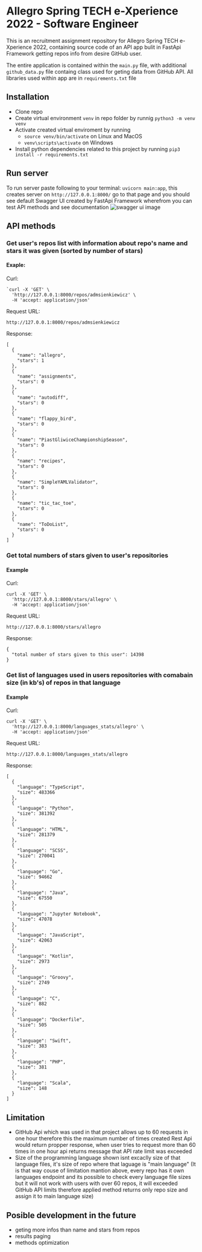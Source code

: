 # Allegro Spring TECH e-Xperience 2022 - Software Engineer

This is an recruitment assignment repository for Allegro Spring TECH e-Xperience 2022, containing source code of an API app bulit in FastApi Framework getting repos info from desire GitHub user.

The entire application is contained within the `main.py` file, with additional `github_data.py` file containg class used for geting data from GitHub API. All libraries used within app are in `requirements.txt` file

## Installation
* Clone repo
* Create virtual environment `venv` in repo folder by runnig `python3 -m venv venv`
* Activate created virtual enviroment by running 
  * `source venv/bin/activate` on Linux and MacOS
  * `venv\scripts\activate` on Windows
* Install python dependencies related to this project by running `pip3 install -r requirements.txt`

## Run server
To run server paste following to your terminal: `uvicorn main:app`, this creates server on `http://127.0.0.1:8000/` go to that page and you should see default Swagger UI created by FastApi Framework wherefrom you can test API methods and see documentation
![swagger ui image](https://i.ibb.co/HYwbyMB/Screenshot-from-2021-12-24-00-51-06.png)

## API methods
### Get user's repos list with information about repo's name and stars it was given (sorted by number of stars)
#### Exaple:

Curl:
```
`curl -X 'GET' \
  'http://127.0.0.1:8000/repos/admsienkiewicz' \
  -H 'accept: application/json'
```
Request URL:
```
http://127.0.0.1:8000/repos/admsienkiewicz
```
Response: 
```
[
  {
    "name": "allegro",
    "stars": 1
  },
  {
    "name": "assignments",
    "stars": 0
  },
  {
    "name": "autodiff",
    "stars": 0
  },
  {
    "name": "flappy_bird",
    "stars": 0
  },
  {
    "name": "PiastGliwiceChampionshipSeason",
    "stars": 0
  },
  {
    "name": "recipes",
    "stars": 0
  },
  {
    "name": "SimpleYAMLValidator",
    "stars": 0
  },
  {
    "name": "tic_tac_toe",
    "stars": 0
  },
  {
    "name": "ToDoList",
    "stars": 0
  }
]
```

### Get total numbers of stars given to user's repositories

#### Example

Curl: 
```
curl -X 'GET' \
  'http://127.0.0.1:8000/stars/allegro' \
  -H 'accept: application/json'
```
Request URL:
```
http://127.0.0.1:8000/stars/allegro
```
Response:
```
{
  "total number of stars given to this user": 14398
}
```
### Get list of languages used in users repositories with comabain size (in kb's) of repos in that language
#### Example

Curl:
```
curl -X 'GET' \
  'http://127.0.0.1:8000/languages_stats/allegro' \
  -H 'accept: application/json'
```
Request URL:
```
http://127.0.0.1:8000/languages_stats/allegro
```
Response:

```
[
  {
    "language": "TypeScript",
    "size": 483366
  },
  {
    "language": "Python",
    "size": 381392
  },
  {
    "language": "HTML",
    "size": 281379
  },
  {
    "language": "SCSS",
    "size": 270041
  },
  {
    "language": "Go",
    "size": 94662
  },
  {
    "language": "Java",
    "size": 67550
  },
  {
    "language": "Jupyter Notebook",
    "size": 47078
  },
  {
    "language": "JavaScript",
    "size": 42063
  },
  {
    "language": "Kotlin",
    "size": 2973
  },
  {
    "language": "Groovy",
    "size": 2749
  },
  {
    "language": "C",
    "size": 882
  },
  {
    "language": "Dockerfile",
    "size": 505
  },
  {
    "language": "Swift",
    "size": 383
  },
  {
    "language": "PHP",
    "size": 381
  },
  {
    "language": "Scala",
    "size": 148
  }
]
```
## Limitation 
* GitHub Api which was used in that project allows up to 60 requests in one hour therefore this the maximum number of times created Rest Api would return propper response, when user tries to request more than 60 times in one hour api returns message that API rate limit was exceeded
* Size of the programming language shown isnt excaclly size of that language files, it's size of repo where that laguage is "main language" (It is that way couse of limitation mantion above, every repo has it own languages endpoint and its possible to check every language file sizes but it will not work with users with over 60 repos, it will exceeded GitHub API limits therefore applied method returns only repo size and assign it to main language size)

## Posible development in the future
* geting more infos than name and stars from repos
* results paging
* methods optimization 
